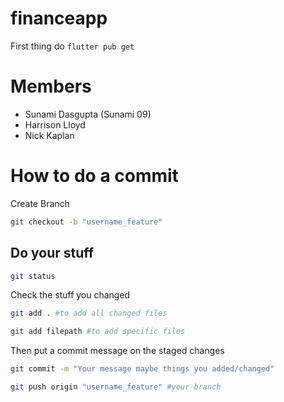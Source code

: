 # financeapp

First thing do `flutter pub get`

# Members
- Sunami Dasgupta (Sunami 09)
- Harrison Lloyd
- Nick Kaplan 


# How to do a commit
Create Branch
```bash
git checkout -b "username_feature"
```

## Do your stuff

```bash
git status
```
Check the stuff you changed

```bash
git add . #to add all changed files
```
```bash
git add filepath #to add specific files
```

Then put a commit message on the staged changes

```bash
git commit -m "Your message maybe things you added/changed"
```

```bash
git push origin "username_feature" #your branch
```

